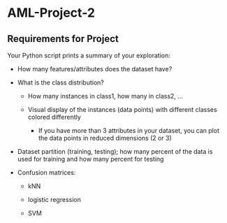# AML-Project-2
## Requirements for Project

Your Python script prints a summary of your exploration:

- How many features/attributes does the dataset have?
 
- What is the class distribution?
   - How many instances in class1, how many in class2, …
   
   - Visual display of the instances (data points) with different classes colored differently
   
      - If you have more than 3 attributes in your dataset, you can plot the data points in reduced dimensions (2 or 3)
- Dataset partition (training, testing); how many percent of the data is used for training and how many percent for testing

- Confusion matrices:
   - kNN
   
   - logistic regression
   
   - SVM

